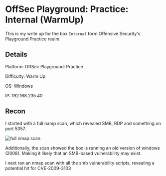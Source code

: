# OffSec Playground: Practice: Internal (WarmUp)
This is my write up for the box `Internal` form Offensive Security's Playground Practice realm.

## Details
Platform: OffSec Playground: Practice

Difficulty: Warm Up

OS: Windows

IP: 192.168.235.40

## Recon
I started with a full namp scan, which revealed SMB, RDP and something on port 5357.

![](/screenshots/nmap.png "full nmap scan")

Additionally, the scan showed the box is running an old version of windows (2008).  Making it likely that an SMB-based vulnerability may exist.

I next ran an nmap scan with all the smb vulnerability scripts, revealing a potential hit for CVE-2009-3103
